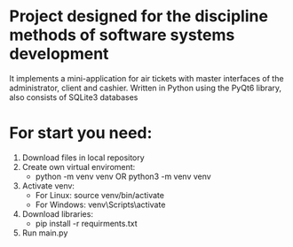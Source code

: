 # Project designed for the discipline methods of software systems development  
It implements a mini-application for air tickets with master interfaces of the administrator, client and cashier. Written in Python using the PyQt6 library, also consists of SQLite3 databases

# For start you need:
  1. Download files in local repository
  2. Create own virtual enviroment: 
      - python -m venv venv OR python3 -m venv venv
  3. Activate venv:
      - For Linux: source venv/bin/activate
      - For Windows: venv\Scripts\activate
  4. Download libraries:
      - pip install -r requirments.txt
  5. Run main.py
